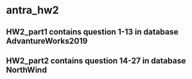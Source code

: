# antra_hw2
## HW2_part1 contains question 1-13 in database AdvantureWorks2019
## HW2_part2 contains question 14-27 in database NorthWind

